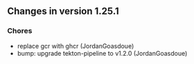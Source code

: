 
## Changes in version 1.25.1

### Chores

* replace gcr with ghcr (JordanGoasdoue)
* bump: upgrade tekton-pipeline to v1.2.0 (JordanGoasdoue)
